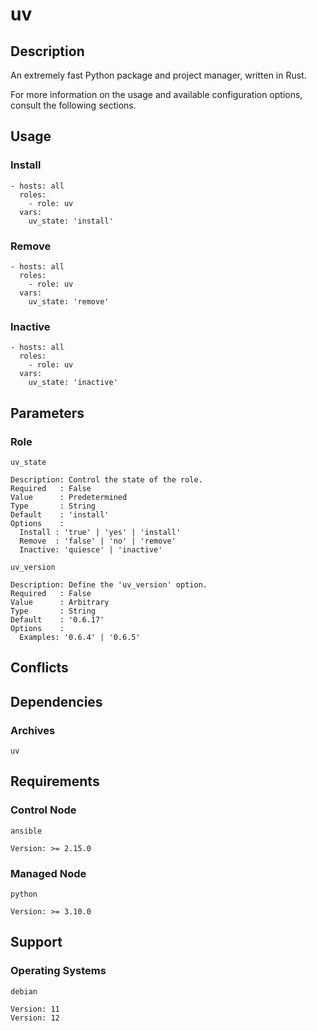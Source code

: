 # uv

## Description

An extremely fast Python package and project manager, written in Rust.

For more information on the usage and available configuration options,
consult the following sections.

## Usage

### Install

```
- hosts: all
  roles:
    - role: uv
  vars:
    uv_state: 'install'
```

### Remove

```
- hosts: all
  roles:
    - role: uv
  vars:
    uv_state: 'remove'
```

### Inactive

```
- hosts: all
  roles:
    - role: uv
  vars:
    uv_state: 'inactive'
```

## Parameters

### Role

`uv_state`

    Description: Control the state of the role.
    Required   : False
    Value      : Predetermined
    Type       : String
    Default    : 'install'
    Options    :
      Install : 'true' | 'yes' | 'install'
      Remove  : 'false' | 'no' | 'remove'
      Inactive: 'quiesce' | 'inactive'

`uv_version`

    Description: Define the 'uv_version' option.
    Required   : False
    Value      : Arbitrary
    Type       : String
    Default    : '0.6.17'
    Options    :
      Examples: '0.6.4' | '0.6.5'

## Conflicts

## Dependencies

### Archives

`uv`

## Requirements

### Control Node

`ansible`

    Version: >= 2.15.0

### Managed Node

`python`

    Version: >= 3.10.0

## Support

### Operating Systems

`debian`

    Version: 11
    Version: 12
